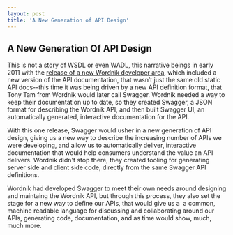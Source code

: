 ```yaml
---
layout: post
title: 'A New Generation of API Design'
---
```

<h2>A New Generation Of API Design</h2>
<p>This is not a story of WSDL or even WADL, this narrative beings in early 2011 with the <a href="http://blog.wordnik.com/calling-all-developers-check-out-our-new-developer-site">release of a new Wordnik developer area</a>, which included a new version of the API documentation, that wasn&rsquo;t just the same old static API docs--this time it was being driven by a new API definition format, that Tony Tam from Wordnik would later call Swagger. Wordnik needed a way to keep their documentation up to date, so they created Swagger, a JSON format for describing the Wordnik API, and then built Swagger UI, an automatically generated, interactive documentation for the API.</p>
<p><span>With this one release, Swagger would usher in a new generation of API design, giving us a new way to describe the increasing number of APIs we were developing, and allow us to automatically deliver, interactive documentation that would help consumers understand the value an API delivers. Wordnik didn't stop there, they created tooling for generating server side and client side code, directly from the same Swagger API definitions.&nbsp;</span></p>
<p><span>Wordnik had developed Swagger to meet their own needs around designing and maintaing the Wordnik API, but through this process, they also set the stage for a new way to define our APIs, that would give us a &nbsp;a common, machine readable language for discussing and collaborating around our APIs, generating code, documentation, and as time would show, much, much more.</span></p>